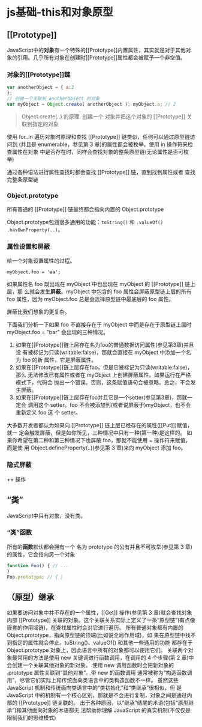 # js基础-this和对象原型

## [[Prototype]]

JavaScript中的**对象**有一个特殊的[[Prototype]]内置属性，其实就是对于其他对象的引用。几乎所有对象在创建时[[Prototype]]属性都会被赋予一个非空值。

### 对象的[[Prototype]]链

```js
var anotherObject = { a:2
};
// 创建一个关联到 anotherObject 的对象
var myObject = Object.create( anotherObject ); myObject.a; // 2
```

>Object.create(..) 的原理.
创建一个 对象并把这个对象的 [[Prototype]] 关联到指定的对象

使用 for..in 遍历对象时原理和查找 [[Prototype]] 链类似，任何可以通过原型链访问到 (并且是 enumerable，参见第 3 章)的属性都会被枚举。使用 in 操作符来检查属性在对象
中是否存在时，同样会查找对象的整条原型链(无论属性是否可枚举)

通过各种语法进行属性查找时都会查找 [[Prototype]] 链，直到找到属性或者
查找完整条原型链

### Object.prototype

所有普通的 [[Prototype]] 链最终都会指向内置的 Object.prototype

Object.prototype包涵很多通用的功能：`toString()` 和 `.valueOf()` `.hasOwnProperty(..)`。

### 属性设置和屏蔽

给一个对象设置属性的过程。

`myObject.foo = 'aa';`

如果属性名 foo 既出现在 myObject 中也出现在 myObject 的 [[Prototype]] 链上层，那 么就会发生**屏蔽**。myObject 中包含的 foo 属性会屏蔽原型链上层的所有 foo 属性，因为 myObject.foo 总是会选择原型链中最底层的 foo 属性。

屏蔽比我们想象的更复杂。

下面我们分析一下如果 foo 不直接存在于 myObject 中而是存在于原型链上层时 myObject.foo = "bar" 会出现的三种情况。

1. 如果在[[Prototype]]链上层存在名为foo的普通数据访问属性(参见第3章)并且没 有被标记为只读(writable:false)，那就会直接在 myObject 中添加一个名为 foo 的新 属性，它是屏蔽属性。
2. 如果在[[Prototype]]链上层存在foo，但是它被标记为只读(writable:false)，那么 无法修改已有属性或者在 myObject 上创建屏蔽属性。如果运行在严格模式下，代码会 抛出一个错误。否则，这条赋值语句会被忽略。总之，不会发生屏蔽。
3. 如果在[[Prototype]]链上层存在foo并且它是一个setter(参见第3章)，那就一定会 调用这个 setter。foo 不会被添加到(或者说屏蔽于)myObject，也不会重新定义 foo 这 个 setter。

大多数开发者都认为如果向 [[Prototype]] 链上层已经存在的属性([[Put]])赋值，就一 定会触发屏蔽，但是如你所见，三种情况中只有一种(第一种)是这样的。
如果你希望在第二种和第三种情况下也屏蔽 foo，那就不能使用 = 操作符来赋值，而是使 用 Object.defineProperty(..)(参见第 3 章)来向 myObject 添加 foo。

### 隐式屏蔽

++ 操作

## “类”

JavaScript中只有对象，没有类。

### “类”函数

所有的**函数**默认都会拥有一个 名为 prototype 的公有并且不可枚举(参见第 3 章)的属性，它会指向另一个对象

```js
function Foo() { // ...
}
Foo.prototype; // { }
```

## （原型）继承

如果要访问对象中并不存在的一个属性，[[Get]] 操作(参见第 3 章)就会查找对象内部
[[Prototype]] 关联的对象。这个关联关系实际上定义了一条“原型链”(有点像嵌套的作用域链)，在查找属性时会对它进行遍历。
所有普通对象都有内置的 Object.prototype，指向原型链的顶端(比如说全局作用域)，如 果在原型链中找不到指定的属性就会停止。toString()、valueOf() 和其他一些通用的功能 都存在于 Object.prototype 对象上，因此语言中所有的对象都可以使用它们。
关联两个对象最常用的方法是使用 new 关键词进行函数调用，在调用的 4 个步骤(第 2 章)中会创建一个关联其他对象的新对象。
使用 new 调用函数时会把新对象的 .prototype 属性关联到“其他对象”。带 new 的函数调用 通常被称为“构造函数调用”，尽管它们实际上和传统面向类语言中的类构造函数不一样。
虽然这些 JavaScript 机制和传统面向类语言中的“类初始化”和“类继承”很相似，但 是 JavaScript 中的机制有一个核心区别，那就是不会进行复制，对象之间是通过内部的 [[Prototype]] 链关联的。
出于各种原因，以“继承”结尾的术语(包括“原型继承”)和其他面向对象的术语都无 法帮助你理解 JavaScript 的真实机制(不仅仅是限制我们的思维模式)